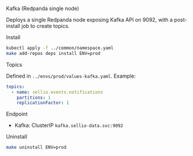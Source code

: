 Kafka (Redpanda single node)

Deploys a single Redpanda node exposing Kafka API on 9092, with a post-install job to create topics.

Install

```bash
kubectl apply -f ../common/namespace.yaml
make add-repos deps install ENV=prod
```

Topics

Defined in `../envs/prod/values-kafka.yaml`. Example:

```yaml
topics:
  - name: sellio.events.notifications
    partitions: 1
    replicationFactor: 1
```

Endpoint

- Kafka: ClusterIP `kafka.sellio-data.svc:9092`

Uninstall

```bash
make uninstall ENV=prod
```


